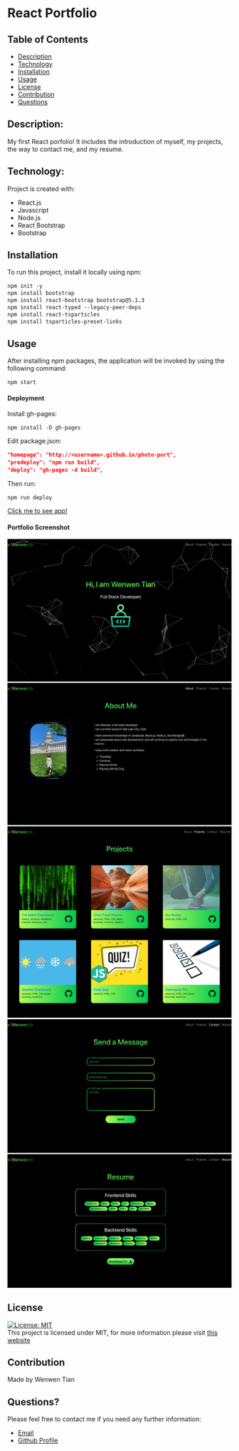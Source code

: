 # React Portfolio

## Table of Contents

- [Description](#description)
- [Technology](#Technology)
- [Installation](#installation)
- [Usage](#usage)
- [License](#license)
- [Contribution](#contribution)
- [Questions](#questions)

## Description:

My first React porfolio! It includes the introduction of myself, my projects, the way to contact me, and my resume.

## Technology:

Project is created with:

- React.js
- Javascript
- Node.js
- React Bootstrap
- Bootstrap

## Installation

To run this project, install it locally using npm:

```
npm init -y
npm install bootstrap
npm install react-bootstrap bootstrap@5.1.3
npm install react-typed --legacy-peer-deps
npm install react-tsparticles
npm install tsparticles-preset-links
```

## Usage

After installing npm packages, the application will be invoked by using the following command:

```
npm start
```

#### Deployment

Install gh-pages:

```
npm install -D gh-pages
```

Edit package.json:

```json
"homepage": "http://<username>.github.io/photo-port",
"predeploy": "npm run build",
"deploy": "gh-pages -d build",
```

Then run:

```
npm run deploy
```

[Click me to see app!](https://joce1ynn.github.io/portfolio-React/)

#### Portfolio Screenshot

![Screenshot](/src/assets/images/home.png)
![Screenshot](/src/assets/images/about.png)
![Screenshot](/src/assets/images/projects.png)
![Screenshot](/src/assets/images/contact.png)
![Screenshot](/src/assets/images/resume.png)

## License

[![License: MIT](https://img.shields.io/badge/License-MIT-yellow.svg)](https://opensource.org/licenses/MIT) <br>
This project is licensed under MIT, for more information please visit [this website](https://opensource.org/licenses/MIT)

## Contribution

Made by Wenwen Tian

## Questions?

Please feel free to contact me if you need any further information:

- [Email](wwtian9@gmail.com)
- [Github Profile](https://github.com/joce1ynn)
